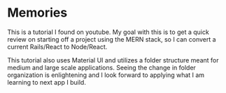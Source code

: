 # Memories
This is a tutorial I found on youtube. My goal with this is to get a quick review on starting off a project using the MERN stack, so I can convert a current Rails/React to Node/React. 

This tutorial also uses Material UI and utilizes a folder structure meant for medium and large scale applications. Seeing the change in folder organization is enlightening and I look forward to applying what I am learning to next app I build.
